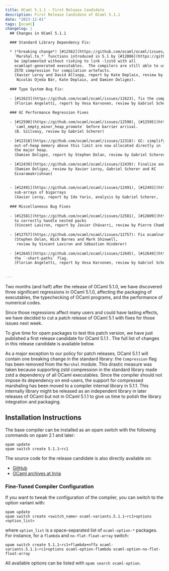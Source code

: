 ```yaml
---
title: OCaml 5.1.1 - First Release Candidate
description: First Release Candidate of OCaml 5.1.1
date: "2023-12-01"
tags: [ocaml]
changelog: |
  ## Changes in OCaml 5.1.1

  ### Standard Library Dependency Fix:

  * (*breaking change*) [#12562](https://github.com/ocaml/ocaml/issues/12562), [#12734](https://github.com/ocaml/ocaml/issues/12734), [#12783](https://github.com/ocaml/ocaml/issues/12783): Remove the `Marshal.Compression` flag to the
    `Marshal.to_*` functions introduced in 5.1 by [#12006](https://github.com/ocaml/ocaml/issues/12006), as it cannot
    be implemented without risking to link -lzstd with all
    ocamlopt-generated executables.  The compilers are still able to use
    ZSTD compression for compilation artefacts.
    (Xavier Leroy and David Allsopp, report by Kate Deplaix, review by
     Nicolás Ojeda Bär, Kate Deplaix, and Damien Doligez).
  
  ### Type System Bug Fix:
  
  - [#12623](https://github.com/ocaml/ocaml/issues/12623), fix the computation of variance composition
    (Florian Angeletti, report by Vesa Karvonen, review by Gabriel Scherer)
  
  ### GC Performance Regression Fixes
  
  - [#12590](https://github.com/ocaml/ocaml/issues/12590), [#12595](https://github.com/ocaml/ocaml/issues/12595): Move `caml_collect_gc_stats_sample` in
    `caml_empty_minor_heap_promote` before barrier arrival.
    (B. Szilvasy, review by Gabriel Scherer)
  
  - [#12318](https://github.com/ocaml/ocaml/issues/12318): GC: simplify the meaning of custom_minor_max_size: blocks with
    out-of-heap memory above this limit are now allocated directly in
    the major heap.
    (Damien Doligez, report by Stephen Dolan, review by Gabriel Scherer)
  
  - [#12439](https://github.com/ocaml/ocaml/issues/12439): Finalize and collect dead custom blocks during minor collection
    (Damien Doligez, review by Xavier Leroy, Gabriel Scherer and KC
    Sivaramakrishnan)
  
  
  - [#12491](https://github.com/ocaml/ocaml/issues/12491), [#12493](https://github.com/ocaml/ocaml/issues/12493), [#12500](https://github.com/ocaml/ocaml/issues/12500), [#12754](https://github.com/ocaml/ocaml/issues/12754): Do not change GC pace when creating
    sub-arrays of bigarrays
    (Xavier Leroy, report by Ido Yariv, analysis by Gabriel Scherer,
  
  ### Miscellaneous Bug Fixes
  
  - [#12581](https://github.com/ocaml/ocaml/issues/12581), [#12609](https://github.com/ocaml/ocaml/issues/12609): Fix error on uses of packed modules outside their pack
    to correctly handle nested packs
    (Vincent Laviron, report by Javier Chávarri, review by Pierre Chambart)
  
  - [#12757](https://github.com/ocaml/ocaml/issues/12757): Fix ocamlnat (native toplevel) by registering frametables correctly
    (Stephen Dolan, Nick Barnes and Mark Shinwell,
     review by Vincent Laviron and Sébastien Hinderer)
  
  - [#12645](https://github.com/ocaml/ocaml/issues/12645), [#12649](https://github.com/ocaml/ocaml/issues/12649) fix error messages for cyclic type definitions in presence of
    the `-short-paths` flag.
    (Florian Angeletti, report by Vesa Karvonen, review by Gabriel Scherer)
  
  
---
```


Two months (and half) after the release of OCaml 5.1.0, we have discovered three
significant regressions in OCaml 5.1.0, affecting the packaging of executables,
the typechecking of OCaml programs, and the performance of numerical codes.

Since those regressions affect many users and could have lasting effects, we
have decided to cut a patch release of OCaml 5.1 with fixes for those issues
next week.

To give time for opam packages to test this patch version, we
have just published a first release candidate for OCaml 5.1.1 .
The full list of changes in this release candidate is available below.

As a major exception to our policy for patch releases, OCaml 5.1.1 will
contain one breaking change in the standard library: the `Compression` flag has
been removed from the `Marshal` module.
This drastic measure was taken because supporting zstd compression in the
standard library made zstd a dependency of all OCaml executables. Since the
compiler should not impose its dependency on end-users, the support for
compressed marshaling has been moved to a compiler internal library in 5.1.1.
This internally library might be released as an independent library in later
releases of OCaml but not in OCaml 5.1.1 to give us time to polish the library
integration and packaging.


Installation Instructions
--------------------------

The base compiler can be installed as an opam switch with the following commands on opam 2.1 and later:

    opam update
    opam switch create 5.1.1~rc1

The source code for the release candidate is also directly available on:

* [GitHub](https://github.com/ocaml/ocaml/archive/5.1.1-rc1.tar.gz)
* [OCaml archives at Inria](https://caml.inria.fr/pub/distrib/ocaml-5.1/ocaml-5.1.1~rc1.tar.gz)

### Fine-Tuned Compiler Configuration

If you want to tweak the configuration of the compiler, you can switch to the option variant with:

    opam update
    opam switch create <switch_name> ocaml-variants.5.1.1~rc1+options <option_list>

where `option_list` is a space-separated list of `ocaml-option-*` packages. For instance, for a `flambda` and `no-flat-float-array` switch:

    opam switch create 5.1.1~rc1+flambda+nffa ocaml-variants.5.1.1~rc1+options ocaml-option-flambda ocaml-option-no-flat-float-array

All available options can be listed with `opam search ocaml-option`.

